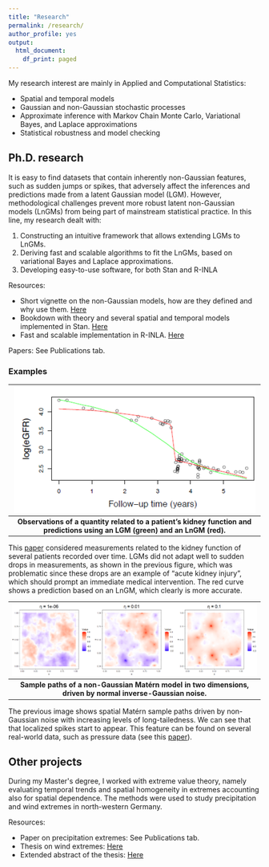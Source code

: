 ```yaml
---
title: "Research"
permalink: /research/
author_profile: yes
output:
  html_document:
    df_print: paged
---
```


My research interest are mainly in Applied and Computational Statistics:
 - Spatial and temporal models
 - Gaussian and non-Gaussian stochastic processes
 - Approximate inference with Markov Chain Monte Carlo, Variational Bayes, and Laplace approximations
 - Statistical robustness and model checking


## Ph.D. research

It is easy to find datasets that contain inherently non-Gaussian features, such as sudden jumps or spikes, that adversely affect the inferences and predictions made from a latent Gaussian model (LGM). However, methodological challenges prevent more robust latent non-Gaussian models (LnGMs) from being part of mainstream statistical practice. In this line, my research dealt with:

1. Constructing an intuitive framework that allows extending LGMs to LnGMs.
2. Deriving fast and scalable algorithms to fit the LnGMs, based on variational Bayes and Laplace approximations.
3. Developing easy-to-use software, for both Stan and R-INLA

Resources:
- Short vignette on the non-Gaussian models, how are they defined and why use them. [Here](https://rawcdn.githack.com/stan-dev/connect22-space-time/9861468cbfcec939c25c88c81693b5055134e7a6/resources/Speaker%203%20-%20Rafael%20Cabral/vignette/stanconnect.html)
- Bookdown with theory and several spatial and temporal models implemented in Stan. [Here](https://rafaelcabral96.github.io/nigstan/)
- Fast and scalable implementation in R-INLA. [Here](https://github.com/rafaelcabral96/ngvb)

Papers: See Publications tab.

### Examples
| ![](/assets/time_series.png)|
|:--:|
| <b>Observations of a quantity related to a patient’s kidney function and predictions using an LGM (green) and an LnGM (red).</b>|


This [paper](https://rss.onlinelibrary.wiley.com/doi/10.1111/rssc.12405) considered measurements related to the kidney function of several patients recorded over time. LGMs did not adapt well to sudden drops in measurements, as shown in the previous figure, which was problematic since these drops are an example of “acute kidney injury”, which should prompt an immediate medical intervention. The red curve shows a prediction based on an LnGM, which clearly is more accurate.

| ![](/assets/spatial_2.png)|
|:--:|
| <b>Sample paths of a non-Gaussian Matérn model in two dimensions, driven by normal inverse-Gaussian noise.</b>|


The previous image shows spatial Matérn sample paths driven by non-Gaussian noise with increasing levels of long-tailedness. We can see that that localized spikes start to appear. This feature can be found on several real-world data, such as pressure data (see this [paper](https://projecteuclid.org/journals/bayesian-analysis/advance-publication/Controlling-the-Flexibility-of-Non-Gaussian-Processes-Through-Shrinkage-Priors/10.1214/22-BA1342.full)).

## Other projects

During my Master's degree, I worked with extreme value theory, namely evaluating temporal trends and spatial homogeneity in extremes accounting also for spatial dependence. The methods were used to study precipitation and wind extremes in north-western Germany.

Resources:
- Paper on precipitation extremes: See Publications tab.
- Thesis on wind extremes: [Here](https://drive.google.com/file/d/1Tdhf-0Bn4pg9wLtmiJK43IeaDMgL7Zg3/view?usp=share_link)
- Extended abstract of the thesis: [Here](https://drive.google.com/file/d/1uPfrD7tVOUpLKzbDkx0gbFub0-IRuh9U/view)
